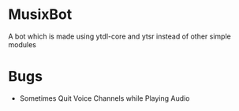 # MusixBot
A bot which is made using ytdl-core and ytsr instead of other simple modules
# Bugs
- Sometimes Quit Voice Channels while Playing Audio
